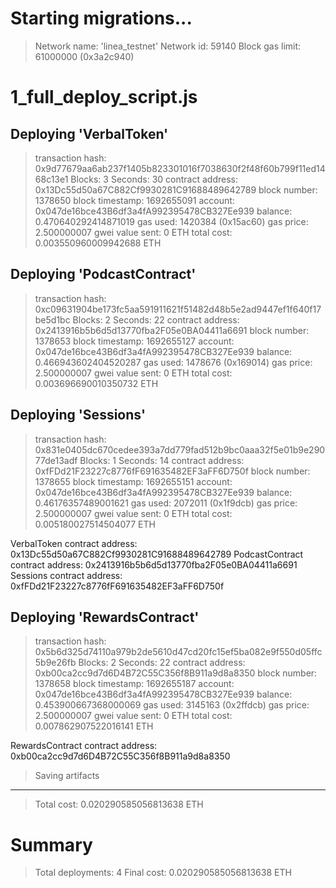 Starting migrations...
======================
> Network name:    'linea_testnet'
> Network id:      59140
> Block gas limit: 61000000 (0x3a2c940)


1_full_deploy_script.js
=======================

   Deploying 'VerbalToken'
   -----------------------
   > transaction hash:    0x9d77679aa6ab237f1405b823301016f7038630f2f48f60b799f11ed1468c13e1
   > Blocks: 3            Seconds: 30
   > contract address:    0x13Dc55d50a67C882Cf9930281C91688489642789
   > block number:        1378650
   > block timestamp:     1692655091
   > account:             0x047de16bce43B6df3a4fA992395478CB327Ee939
   > balance:             0.470640292414871019
   > gas used:            1420384 (0x15ac60)
   > gas price:           2.500000007 gwei
   > value sent:          0 ETH
   > total cost:          0.003550960009942688 ETH


   Deploying 'PodcastContract'
   ---------------------------
   > transaction hash:    0xc09631904be173fc5aa591911621f51482d48b5e2ad9447ef1f640f17be5d1bc
   > Blocks: 2            Seconds: 22
   > contract address:    0x2413916b5b6d5d13770fba2F05e0BA04411a6691
   > block number:        1378653
   > block timestamp:     1692655127
   > account:             0x047de16bce43B6df3a4fA992395478CB327Ee939
   > balance:             0.466943602404520287
   > gas used:            1478676 (0x169014)
   > gas price:           2.500000007 gwei
   > value sent:          0 ETH
   > total cost:          0.003696690010350732 ETH


   Deploying 'Sessions'
   --------------------
   > transaction hash:    0x831e0405dc670cedee393a7dd779fad512b9bc0aaa32f5e01b9e29077de13adf
   > Blocks: 1            Seconds: 14
   > contract address:    0xfFDd21F23227c8776fF691635482EF3aFF6D750f
   > block number:        1378655
   > block timestamp:     1692655151
   > account:             0x047de16bce43B6df3a4fA992395478CB327Ee939
   > balance:             0.46176357489001621
   > gas used:            2072011 (0x1f9dcb)
   > gas price:           2.500000007 gwei
   > value sent:          0 ETH
   > total cost:          0.005180027514504077 ETH

VerbalToken contract address: 0x13Dc55d50a67C882Cf9930281C91688489642789
PodcastContract contract address: 0x2413916b5b6d5d13770fba2F05e0BA04411a6691
Sessions contract address: 0xfFDd21F23227c8776fF691635482EF3aFF6D750f

   Deploying 'RewardsContract'
   ---------------------------
   > transaction hash:    0x5b6d325d74110a979b2de5610d47cd20fc15ef5ba082e9f550d05ffc5b9e26fb
   > Blocks: 2            Seconds: 22
   > contract address:    0xb00ca2cc9d7d6D4B72C55C356f8B911a9d8a8350
   > block number:        1378658
   > block timestamp:     1692655187
   > account:             0x047de16bce43B6df3a4fA992395478CB327Ee939
   > balance:             0.453900667368000069
   > gas used:            3145163 (0x2ffdcb)
   > gas price:           2.500000007 gwei
   > value sent:          0 ETH
   > total cost:          0.007862907522016141 ETH

RewardsContract contract address: 0xb00ca2cc9d7d6D4B72C55C356f8B911a9d8a8350
   > Saving artifacts
   -------------------------------------
   > Total cost:     0.020290585056813638 ETH

Summary
=======
> Total deployments:   4
> Final cost:          0.020290585056813638 ETH
